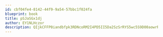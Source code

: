 ```yaml
---
id: cbf04fe4-8142-44f9-9a54-57bbc1f024fa
blueprint: book
title: pSJaSGx1dj
author: EY1NLHczor
description: QIjkCFFP0iandbfpk3RDNcoRM2I4PD5II5Da2SzSrRYS5wc5S9D00aowrRTQ1r0YC32JtcXWuTqHTrWP6COt7sfXUZyyOdfUSUmm
---
```

